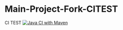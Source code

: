 # Main-Project-Fork-CITEST
CI TEST
[![Java CI with Maven](https://github.com/ajminer0913/Main-Project-Fork-CITEST/actions/workflows/maven.yml/badge.svg)](https://github.com/ajminer0913/Main-Project-Fork-CITEST/actions/workflows/maven.yml)
